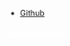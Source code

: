 * [Github](https://github.com/orijtech/sqlcommenter-website)

<h5 style="color: #fff">sqlcommenter</h5>
